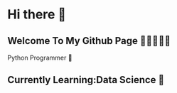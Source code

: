 # Hi there 👋 
## Welcome To My Github Page 🌱🌱🌱🌱🌱

Python Programmer 🤖
## Currently Learning:Data Science 📘
